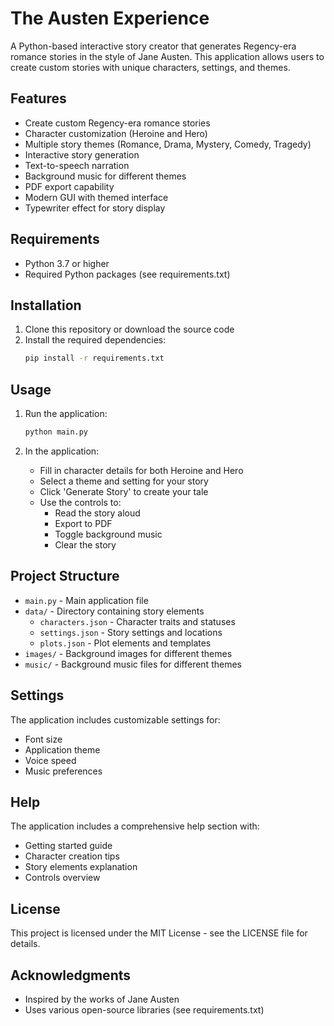 # The Austen Experience

A Python-based interactive story creator that generates Regency-era romance stories in the style of Jane Austen. This application allows users to create custom stories with unique characters, settings, and themes.

## Features

- Create custom Regency-era romance stories
- Character customization (Heroine and Hero)
- Multiple story themes (Romance, Drama, Mystery, Comedy, Tragedy)
- Interactive story generation
- Text-to-speech narration
- Background music for different themes
- PDF export capability
- Modern GUI with themed interface
- Typewriter effect for story display

## Requirements

- Python 3.7 or higher
- Required Python packages (see requirements.txt)

## Installation

1. Clone this repository or download the source code
2. Install the required dependencies:
   ```bash
   pip install -r requirements.txt
   ```

## Usage

1. Run the application:
   ```bash
   python main.py
   ```

2. In the application:
   - Fill in character details for both Heroine and Hero
   - Select a theme and setting for your story
   - Click 'Generate Story' to create your tale
   - Use the controls to:
     - Read the story aloud
     - Export to PDF
     - Toggle background music
     - Clear the story

## Project Structure

- `main.py` - Main application file
- `data/` - Directory containing story elements
  - `characters.json` - Character traits and statuses
  - `settings.json` - Story settings and locations
  - `plots.json` - Plot elements and templates
- `images/` - Background images for different themes
- `music/` - Background music files for different themes

## Settings

The application includes customizable settings for:
- Font size
- Application theme
- Voice speed
- Music preferences

## Help

The application includes a comprehensive help section with:
- Getting started guide
- Character creation tips
- Story elements explanation
- Controls overview

## License

This project is licensed under the MIT License - see the LICENSE file for details.

## Acknowledgments

- Inspired by the works of Jane Austen
- Uses various open-source libraries (see requirements.txt) 
